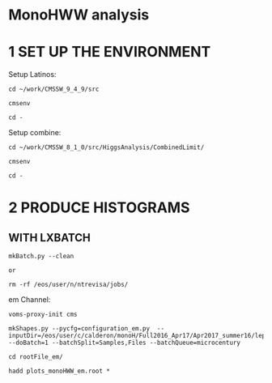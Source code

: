 MonoHWW analysis
================

# 1 SET UP THE ENVIRONMENT

Setup Latinos:

    cd ~/work/CMSSW_9_4_9/src

    cmsenv

    cd -


Setup combine:

    cd ~/work/CMSSW_8_1_0/src/HiggsAnalysis/CombinedLimit/

    cmsenv     

    cd -


# 2 PRODUCE HISTOGRAMS

WITH LXBATCH
------------

    mkBatch.py --clean
  
    or
    
    rm -rf /eos/user/n/ntrevisa/jobs/

em Channel:

    voms-proxy-init cms

    mkShapes.py --pycfg=configuration_em.py  --inputDir=/eos/user/c/calderon/monoH/Full2016_Apr17/Apr2017_summer16/lepSel__MCWeights__bSFLpTEffMulti__cleanTauMC__l2loose__hadd__l2tightOR__LepTrgFix__formulasMC__wwSel__monohSel__muccaAll_em/ --doBatch=1 --batchSplit=Samples,Files --batchQueue=microcentury

    cd rootFile_em/

    hadd plots_monoHWW_em.root *